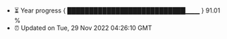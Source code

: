- ⏳ Year progress { ███████████████████████████▁▁▁ } 91.01 %
- ⏰ Updated on Tue, 29 Nov 2022 04:26:10 GMT

